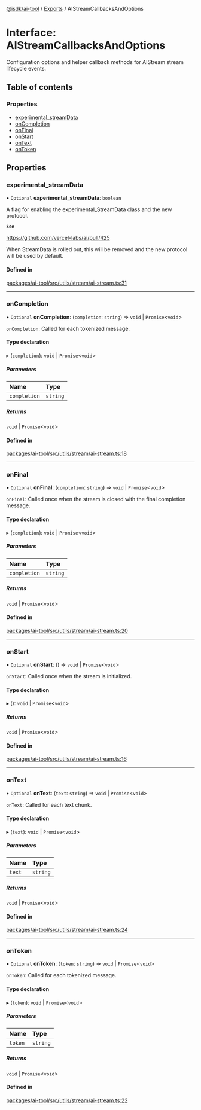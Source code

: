 [@isdk/ai-tool](../README.md) / [Exports](../modules.md) / AIStreamCallbacksAndOptions

# Interface: AIStreamCallbacksAndOptions

Configuration options and helper callback methods for AIStream stream lifecycle events.

## Table of contents

### Properties

- [experimental\_streamData](AIStreamCallbacksAndOptions.md#experimental_streamdata)
- [onCompletion](AIStreamCallbacksAndOptions.md#oncompletion)
- [onFinal](AIStreamCallbacksAndOptions.md#onfinal)
- [onStart](AIStreamCallbacksAndOptions.md#onstart)
- [onText](AIStreamCallbacksAndOptions.md#ontext)
- [onToken](AIStreamCallbacksAndOptions.md#ontoken)

## Properties

### experimental\_streamData

• `Optional` **experimental\_streamData**: `boolean`

A flag for enabling the experimental_StreamData class and the new protocol.

**`See`**

https://github.com/vercel-labs/ai/pull/425

When StreamData is rolled out, this will be removed and the new protocol will be used by default.

#### Defined in

[packages/ai-tool/src/utils/stream/ai-stream.ts:31](https://github.com/isdk/ai-tool.js/blob/c377a1408daee78a2484142b6d99ef7fbbec7c7c/src/utils/stream/ai-stream.ts#L31)

___

### onCompletion

• `Optional` **onCompletion**: (`completion`: `string`) => `void` \| `Promise`\<`void`\>

`onCompletion`: Called for each tokenized message.

#### Type declaration

▸ (`completion`): `void` \| `Promise`\<`void`\>

##### Parameters

| Name | Type |
| :------ | :------ |
| `completion` | `string` |

##### Returns

`void` \| `Promise`\<`void`\>

#### Defined in

[packages/ai-tool/src/utils/stream/ai-stream.ts:18](https://github.com/isdk/ai-tool.js/blob/c377a1408daee78a2484142b6d99ef7fbbec7c7c/src/utils/stream/ai-stream.ts#L18)

___

### onFinal

• `Optional` **onFinal**: (`completion`: `string`) => `void` \| `Promise`\<`void`\>

`onFinal`: Called once when the stream is closed with the final completion message.

#### Type declaration

▸ (`completion`): `void` \| `Promise`\<`void`\>

##### Parameters

| Name | Type |
| :------ | :------ |
| `completion` | `string` |

##### Returns

`void` \| `Promise`\<`void`\>

#### Defined in

[packages/ai-tool/src/utils/stream/ai-stream.ts:20](https://github.com/isdk/ai-tool.js/blob/c377a1408daee78a2484142b6d99ef7fbbec7c7c/src/utils/stream/ai-stream.ts#L20)

___

### onStart

• `Optional` **onStart**: () => `void` \| `Promise`\<`void`\>

`onStart`: Called once when the stream is initialized.

#### Type declaration

▸ (): `void` \| `Promise`\<`void`\>

##### Returns

`void` \| `Promise`\<`void`\>

#### Defined in

[packages/ai-tool/src/utils/stream/ai-stream.ts:16](https://github.com/isdk/ai-tool.js/blob/c377a1408daee78a2484142b6d99ef7fbbec7c7c/src/utils/stream/ai-stream.ts#L16)

___

### onText

• `Optional` **onText**: (`text`: `string`) => `void` \| `Promise`\<`void`\>

`onText`: Called for each text chunk.

#### Type declaration

▸ (`text`): `void` \| `Promise`\<`void`\>

##### Parameters

| Name | Type |
| :------ | :------ |
| `text` | `string` |

##### Returns

`void` \| `Promise`\<`void`\>

#### Defined in

[packages/ai-tool/src/utils/stream/ai-stream.ts:24](https://github.com/isdk/ai-tool.js/blob/c377a1408daee78a2484142b6d99ef7fbbec7c7c/src/utils/stream/ai-stream.ts#L24)

___

### onToken

• `Optional` **onToken**: (`token`: `string`) => `void` \| `Promise`\<`void`\>

`onToken`: Called for each tokenized message.

#### Type declaration

▸ (`token`): `void` \| `Promise`\<`void`\>

##### Parameters

| Name | Type |
| :------ | :------ |
| `token` | `string` |

##### Returns

`void` \| `Promise`\<`void`\>

#### Defined in

[packages/ai-tool/src/utils/stream/ai-stream.ts:22](https://github.com/isdk/ai-tool.js/blob/c377a1408daee78a2484142b6d99ef7fbbec7c7c/src/utils/stream/ai-stream.ts#L22)
